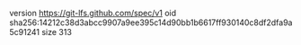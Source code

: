 version https://git-lfs.github.com/spec/v1
oid sha256:14212c38d3abcc9907a9ee395c14d90bb1b6617ff930140c8df2dfa9a5c91241
size 313
